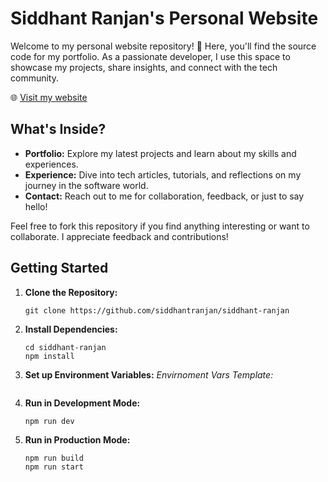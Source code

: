 # Siddhant Ranjan's Personal Website

Welcome to my personal website repository! 🚀 Here, you'll find the source code for my portfolio. As a passionate developer, I use this space to showcase my projects, share insights, and connect with the tech community.

🌐 [Visit my website]()

## What's Inside?

- **Portfolio:** Explore my latest projects and learn about my skills and experiences.
- **Experience:** Dive into tech articles, tutorials, and reflections on my journey in the software world.
- **Contact:** Reach out to me for collaboration, feedback, or just to say hello!

Feel free to fork this repository if you find anything interesting or want to collaborate. I appreciate feedback and contributions!

## Getting Started

1. **Clone the Repository:**
   ```
   git clone https://github.com/siddhantranjan/siddhant-ranjan

2. **Install Dependencies:**
   ```
   cd siddhant-ranjan
   npm install
   ```

3. **Set up Environment Variables:**
    *Envirnoment Vars Template:*
    ```
    ```

4. **Run in Development Mode:**
   ```
   npm run dev
   ```

5. **Run in Production Mode:**
   ```bash
   npm run build
   npm run start
   ```